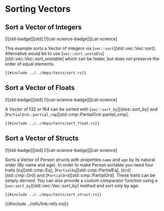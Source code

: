# Sorting Vectors

## Sort a Vector of Integers

[![std-badge]][std]  [![cat-science-badge]][cat-science]

This example sorts a Vector of integers via [`vec::sort`][std::vec::Vec::sort]. Alternative would be to use [`vec::sort_unstable`][std::vec::Vec::sort_unstable] which can be faster, but does not preserve the order of equal elements.

```rust,editable
{{#include ../../deps/tests/sort.rs}}
```

## Sort a Vector of Floats

[![std-badge]][std]  [![cat-science-badge]][cat-science]

A Vector of f32 or f64 can be sorted with [`vec::sort_by`][slice::sort_by] and [`PartialOrd::partial_cmp`][std::cmp::PartialOrd::partial_cmp].

```rust,editable
{{#include ../../deps/tests/sort_float.rs}}
```

## Sort a Vector of Structs

[![std-badge]][std]  [![cat-science-badge]][cat-science]

Sorts a Vector of Person structs with properties `name` and `age` by its natural order (By name and age). In order to make Person sortable you need four traits [`Eq`][std::cmp::Eq], [`PartialEq`][std::cmp::PartialEq], [`Ord`][std::cmp::Ord] and [`PartialOrd`][std::cmp::PartialOrd]. These traits can be simply derived. You can also provide a custom comparator function using a [`vec:sort_by`][std::vec::Vec::sort_by] method and sort only by age.

```rust,editable
{{#include ../../deps/tests/sort_struct.rs}}
```

{{#include ../refs/link-refs.md}}
